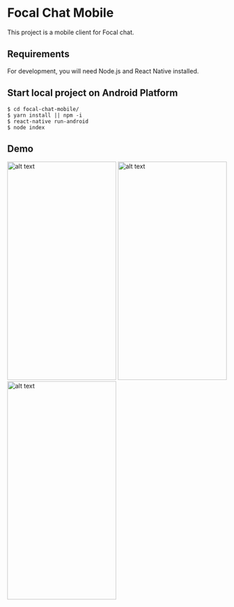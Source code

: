 # Focal Chat Mobile

This project is a mobile client for Focal chat.

## Requirements

For development, you will need Node.js and React Native installed.

## Start local project on Android Platform

    $ cd focal-chat-mobile/
    $ yarn install || npm -i
    $ react-native run-android
    $ node index
    
## Demo
<p float="left">
<img src="https://i.imgur.com/pyAgZBm.jpg" alt="alt text" width="250" height="500">
<img src="https://i.imgur.com/nfAK9Kd.jpg" alt="alt text" width="250" height="500">
<img src="https://i.imgur.com/jv8kS8R.jpg" alt="alt text" width="250" height="500">
</p>
